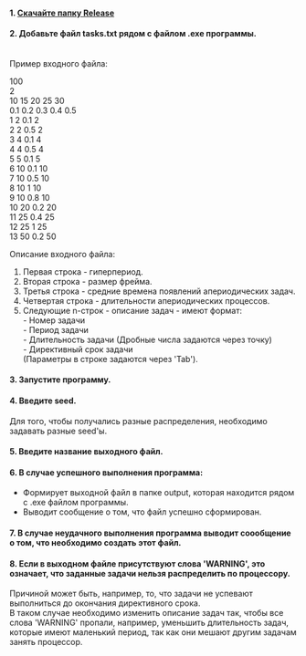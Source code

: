 #### 1. [Скачайте папку Release](https://drive.google.com/drive/folders/1lglvSePhJKf3GUBGx8jM3Lrl16jlVHfw?usp=sharing)

#### 2. Добавьте файл tasks.txt рядом с файлом .exe программы.

<br/>Пример входного файла:

100 <br/>
2 <br/>
10 15 20 25 30 <br/>
0.1 0.2 0.3 0.4 0.5 <br/>
1	2	0.1	2 <br/>
2	2	0.5	2 <br/>
3	4	0.1	4 <br/>
4	4	0.5	4 <br/>
5	5	0.1	5 <br/>
6	10	0.1	10 <br/>
7	10	0.5	10 <br/>
8	10	1	10 <br/>
9	10	0.8	10 <br/>
10	20	0.2	20 <br/>
11	25	0.4	25 <br/>
12	25	1	25 <br/>
13	50	0.2	50 <br/>

Описание входного файла:
  1) Первая строка - гиперпериод.
  2) Вторая строка - размер фрейма.
  3) Третья строка - средние времена появлений апериодических задач.
  4) Четвертая строка - длительности апериодических процессов.
  5) Следующие n-строк - описание задач - имеют формат: <br/>
    - Номер задачи   <br/>
    - Период задачи <br/>
    - Длительность задачи (Дробные числа задаются через точку) <br/>
    - Директивный срок задачи <br/>
    (Параметры в строке задаются через 'Tab').
  
#### 3. Запустите программу.
  
#### 4. Введите seed.
  Для того, чтобы получались разные распределения, необходимо задавать разные seed'ы.
  
#### 5. Введите название выходного файл.
  
#### 6. В случае успешного выполнения программа:
  - Формирует выходной файл в папке output, которая находится рядом с .exe файлом программы.
  - Выводит сообщение о том, что файл успешно сформирован.

#### 7. В случае неудачного выполнения программа выводит соообщение о том, что необходимо создать этот файл. 

#### 8. Если в выходном файле присутствуют слова 'WARNING', это означает, что заданные задачи нельзя распределить по процессору.
  Причиной может быть, например, то, что задачи не успевают выполниться до окончания директивного срока.  <br/> В таком случае  необходимо изменить описание задач так, чтобы все слова 'WARNING' пропали, например, уменьшить длительность задач, которые имеют маленький период, так как они мешают другим задачам занять процессор. 
